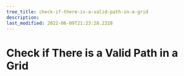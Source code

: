 ```yaml
---
tree_title: check-if-there-is-a-valid-path-in-a-grid
description: 
last_modified: 2022-06-09T21:23:28.2328
---
```


# Check if There is a Valid Path in a Grid
